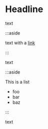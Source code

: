 # Headline

text

:::aside

text with a [link](http://example.com)

:::

text

:::aside

This is a list

-  foo
-  bar
-  baz

:::

text
